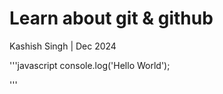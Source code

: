 # Learn about git & github

Kashish Singh | Dec 2024

'''javascript
console.log('Hello World');

'''